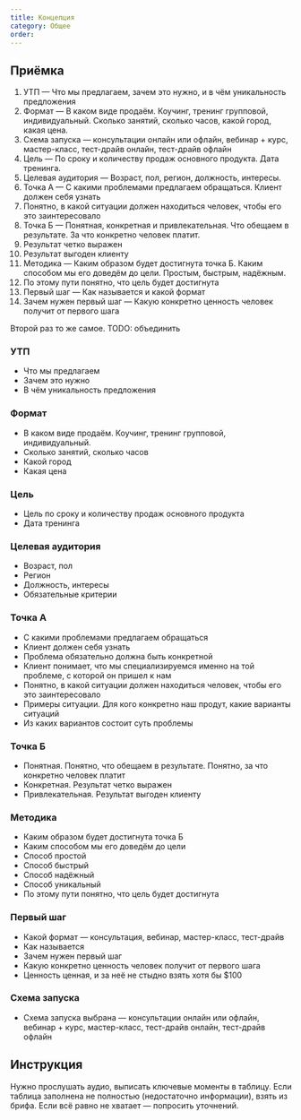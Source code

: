 ```yaml
---
title: Концепция
category: Общее
order: 
---
```


## Приёмка

 1. УТП — Что мы предлагаем, зачем это нужно, и в чём уникальность предложения
 2. Формат — В каком виде продаём. Коучинг, тренинг групповой, индивидуальный. Сколько занятий, сколько часов, какой город, какая цена.
 3. Схема запуска — консультации онлайн или офлайн, вебинар + курс, мастер-класс, тест-драйв онлайн, тест-драйв офлайн
 4. Цель — По сроку и количеству продаж основного продукта. Дата тренинга.
 5. Целевая аудитория — Возраст, пол, регион, должность, интересы.
 6. Точка А — С какими проблемами предлагаем обращаться. Клиент должен себя узнать
 7. Понятно, в какой ситуации должен находиться человек, чтобы его это заинтересовало
 8. Точка Б — Понятная, конкретная и привлекательная. Что обещаем в результате. За что конкретно человек платит.
 9. Результат четко выражен
10. Результат выгоден клиенту
11. Методика — Каким образом будет достигнута точка Б. Каким способом мы его доведём до цели. Простым, быстрым, надёжным.
12. По этому пути понятно, что цель будет достигнута
13. Первый шаг — Как называется и какой формат
14. Зачем нужен первый шаг — Какую конкретно ценность человек получит от первого шага

Второй раз то же самое. TODO: объединить

### УТП

* Что мы предлагаем
* Зачем это нужно
* В чём уникальность предложения

### Формат

* В каком виде продаём. Коучинг, тренинг групповой, индивидуальный.
* Сколько занятий, сколько часов
* Какой город
* Какая цена

### Цель

* Цель по сроку и количеству продаж основного продукта
* Дата тренинга

### Целевая аудитория

* Возраст, пол
* Регион
* Должность, интересы
* Обязательные критерии

### Точка А

* С какими проблемами предлагаем обращаться
* Клиент должен себя узнать
* Проблема обязательно должна быть конкретной
* Клиент понимает, что мы специализируемся именно на той проблеме, с которой он пришел к нам
* Понятно, в какой ситуации должен находиться человек, чтобы его это заинтересовало
* Примеры ситуации. Для кого конкретно наш продут, какие варианты ситуаций
* Из каких вариантов состоит суть проблемы

### Точка Б

* Понятная. Понятно, что обещаем в результате. Понятно, за что конкретно человек платит
* Конкретная. Результат четко выражен
* Привлекательная. Результат выгоден клиенту

### Методика

* Каким образом будет достигнута точка Б
* Каким способом мы его доведём до цели
* Способ простой
* Способ быстрый
* Способ надёжный
* Способ уникальный
* По этому пути понятно, что цель будет достигнута

### Первый шаг

* Какой формат — консультация, вебинар, мастер-класс, тест-драйв
* Как называется
* Зачем нужен первый шаг
* Какую конкретно ценность человек получит от первого шага
* Ценность ценная, и за неё не стыдно взять хотя бы $100

### Схема запуска

* Схема запуска выбрана — консультации онлайн или офлайн, вебинар + курс, мастер-класс, тест-драйв онлайн, тест-драйв офлайн

## Инструкция

Нужно прослушать аудио, выписать ключевые моменты в таблицу. Если таблица заполнена не полностью (недостаточно информации), взять из брифа. Если всё равно не хватает — попросить уточнений.
